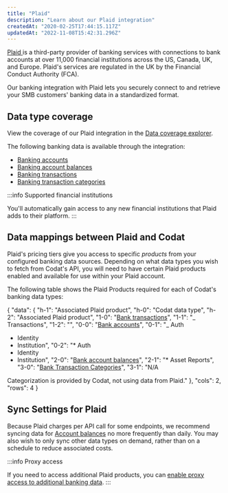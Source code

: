 ```yaml
---
title: "Plaid"
description: "Learn about our Plaid integration"
createdAt: "2020-02-25T17:44:15.117Z"
updatedAt: "2022-11-08T15:42:31.296Z"
---
```


<a class="external" href="https://plaid.com/" target="_blank">
  Plaid
</a> is a third-party provider of banking services with connections to bank accounts
at over 11,000 financial institutions across the US, Canada, UK, and Europe. Plaid's
services are regulated in the UK by the Financial Conduct Authority (FCA).

Our banking integration with Plaid lets you securely connect to and retrieve your SMB customers' banking data in a standardized format.

## Data type coverage

View the coverage of our Plaid integration in the <a className="external" href="https://knowledge.codat.io/supported-features/banking?view=tab-by-integration&integrationKey=suuo" target="_blank">Data coverage explorer</a>.

The following banking data is available through the integration:

- [Banking accounts](/banking-api#/schemas/banking-accounts)
- [Banking account balances](/banking-api#/schemas/banking-account-balances)
- [Banking transactions](/banking-api#/schemas/banking-transactions)
- [Banking transaction categories](/banking-api#/schemas/banking-transaction-categories)

:::info Supported financial institutions

You'll automatically gain access to any new financial institutions that Plaid adds to their platform.
:::

## Data mappings between Plaid and Codat

Plaid's pricing tiers give you access to specific _products_ from your configured banking data sources. Depending on what data types you wish to fetch from Codat's API, you will need to have certain Plaid products enabled and available for use within your Plaid account.

The following table shows the Plaid Products required for each of Codat's banking data types:

{
"data": {
"h-1": "Associated Plaid product",
"h-0": "Codat data type",
"h-2": "Associated Plaid product",
"1-0": "[Bank transactions](/banking-api#/schemas/banking-transactions)",
"1-1": "_ Transactions",
"1-2": "",
"0-0": "[Bank accounts](/data-model/banking-banking-accounts)",
"0-1": "_ Auth

- Identity
- Institution",
  "0-2": "\* Auth
- Identity
- Institution",
  "2-0": "[Bank account balances](/banking-api#/schemas/banking-account-balances)",
  "2-1": "\* Asset Reports",
  "3-0": "[Bank Transaction Categories](/banking-api#/schemas/banking-transaction-categories)",
  "3-1": "N/A

Categorization is provided by Codat, not using data from Plaid."
},
"cols": 2,
"rows": 4
}


## Sync Settings for Plaid

Because Plaid charges per API call for some endpoints, we recommend syncing data for [Account balances](/data-model/banking-banking-account-balances) no more frequently than daily. You may also wish to only sync other data types on demand, rather than on a schedule to reduce associated costs.

:::info Proxy access

If you need to access additional Plaid products, you can [enable proxy access to additional banking data](/proxy-access-banking-data).
:::
